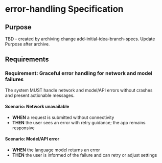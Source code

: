 # error-handling Specification

## Purpose
TBD - created by archiving change add-initial-idea-branch-specs. Update Purpose after archive.
## Requirements
### Requirement: Graceful error handling for network and model failures
The system MUST handle network and model/API errors without crashes and present actionable messages.

#### Scenario: Network unavailable
- **WHEN** a request is submitted without connectivity
- **THEN** the user sees an error with retry guidance; the app remains responsive

#### Scenario: Model/API error
- **WHEN** the language model returns an error
- **THEN** the user is informed of the failure and can retry or adjust settings

